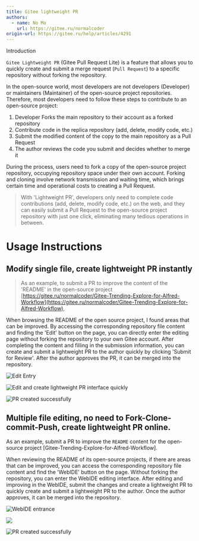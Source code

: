 ```yaml
---
title: Gitee lightweight PR
authors:
  - name: No Mo
    url: https://gitee.ru/normalcoder
origin-url: https://gitee.ru/help/articles/4291
---
```


Introduction

`Gitee Lightweight PR` (Gitee Pull Request Lite) is a feature that allows you to quickly create and submit a merge request (`Pull Request`) to a specific repository without forking the repository.

In the open-source world, most developers are not developers (Developer) or maintainers (Maintainer) of the open-source project repositories. Therefore, most developers need to follow these steps to contribute to an open-source project:

1. Developer Forks the main repository to their account as a forked repository
2. Contribute code in the replica repository (add, delete, modify code, etc.)
3. Submit the modified content of the copy to the main repository as a Pull Request
4. The author reviews the code you submit and decides whether to merge it

During the process, users need to fork a copy of the open-source project repository, occupying repository space under their own account. Forking and cloning involve network transmission and waiting time, which brings certain time and operational costs to creating a Pull Request.

> With 'Lightweight PR', developers only need to complete code contributions (add, delete, modify code, etc.) on the web, and they can easily submit a Pull Request to the open-source project repository with just one click, eliminating many tedious operations in between.

# Usage Instructions

## Modify single file, create lightweight PR instantly

> As an example, to submit a PR to improve the content of the 'README' in the open-source project [https://gitee.ru/normalcoder/Gitee-Trending-Explore-for-Alfred-Workflow](https://gitee.ru/normalcoder/Gitee-Trending-Explore-for-Alfred-Workflow),

When browsing the README of the open source project, I found areas that can be improved. By accessing the corresponding repository file content and finding the 'Edit' button on the page, you can directly enter the editing page without forking the repository to your own Gitee account. After completing the content and filling in the submission information, you can create and submit a lightweight PR to the author quickly by clicking 'Submit for Review'. After the author approves the PR, it can be merged into the repository.

![](https://images.gitee.ru/uploads/images/2020/0313/082742_a8d773fb_551147.png "Edit Entry")

![](https://images.gitee.ru/uploads/images/2020/0313/083037_f17b136d_551147.png "Edit and create lightweight PR interface quickly")

![](https://images.gitee.ru/uploads/images/2020/0313/083226_55786b86_551147.png "PR created successfully")

## Multiple file editing, no need to Fork-Clone-commit-Push, create lightweight PR online.

As an example, submit a PR to improve the `README` content for the open-source project [Gitee-Trending-Explore-for-Alfred-Workflow].

When reviewing the README of its open-source projects, if there are areas that can be improved, you can access the corresponding repository file content and find the 'WebIDE' button on the page. Without forking the repository, you can enter the WebIDE editing interface. After editing and improving in the WebIDE, submit the changes and create a lightweight PR to quickly create and submit a lightweight PR to the author. Once the author approves, it can be merged into the repository.

![](https://images.gitee.ru/uploads/images/2020/0313/083627_09fb38d9_551147.png "WebIDE entrance")

![](https://images.gitee.ru/uploads/images/2020/0313/084337_f25d614c_551147.png)

![](https://images.gitee.ru/uploads/images/2020/0313/084510_7ec4c9a8_551147.png "PR created successfully")